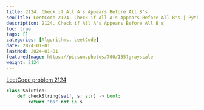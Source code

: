 ```yaml
---
title: 2124. Check if All A's Appears Before All B's
seoTitle: LeetCode 2124. Check if All A's Appears Before All B's | Python solution and explanation
description: 2124. Check if All A's Appears Before All B's
toc: true
tags: []
categories: [Algorithms, LeetCode]
date: 2024-01-01
lastMod: 2024-01-01
featuredImage: https://picsum.photos/700/155?grayscale
weight: 2124
---
```


[LeetCode problem 2124](https://leetcode.com/problems/check-if-all-as-appears-before-all-bs/)

```python
class Solution:
    def checkString(self, s: str) -> bool:
        return "ba" not in s

```
